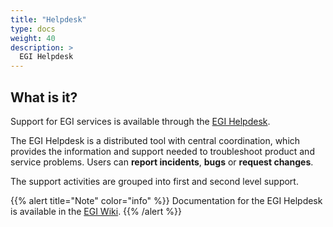 ```yaml
---
title: "Helpdesk"
type: docs
weight: 40
description: >
  EGI Helpdesk
---
```


## What is it?

Support for EGI services is available through the
[EGI Helpdesk](https://helpdesk.egi.eu).

The EGI Helpdesk is a distributed tool with central coordination, which provides
the information and support needed to troubleshoot product and service problems.
Users can **report incidents**, **bugs** or **request changes**.

The support activities are grouped into first and second level support.

{{% alert title="Note" color="info" %}} Documentation for the EGI Helpdesk is
available in the [EGI Wiki](https://wiki.egi.eu/wiki/GGUS). {{% /alert %}}
